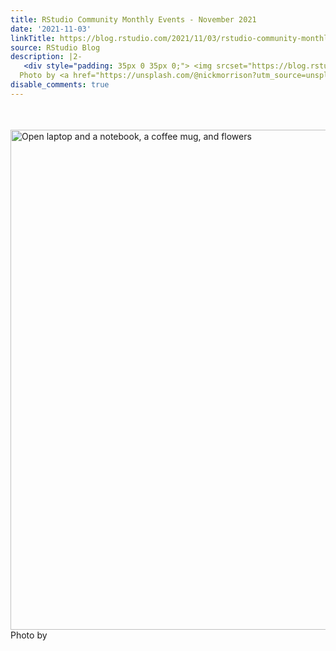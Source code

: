 ```yaml
---
title: RStudio Community Monthly Events - November 2021
date: '2021-11-03'
linkTitle: https://blog.rstudio.com/2021/11/03/rstudio-community-monthly-events-november-2021/
source: RStudio Blog
description: |2-
   <div style="padding: 35px 0 35px 0;"> <img srcset="https://blog.rstudio.com/2021/11/03/rstudio-community-monthly-events-november-2021/image_hu7b403605354369548906e34dc117d848_207235_800x0_resize_q75_box.jpg, https://blog.rstudio.com/2021/11/03/rstudio-community-monthly-events-november-2021/image.jpg 2x" src="https://blog.rstudio.com/2021/11/03/rstudio-community-monthly-events-november-2021/image.jpg" width="800" alt="Open laptop and a notebook, a coffee mug, and flowers"/> <caption>
  Photo by <a href="https://unsplash.com/@nickmorrison?utm_source=unsplash&utm_medium=referral&utm_content=creditC ...
disable_comments: true
---
```

 <div style="padding: 35px 0 35px 0;"> <img srcset="https://blog.rstudio.com/2021/11/03/rstudio-community-monthly-events-november-2021/image_hu7b403605354369548906e34dc117d848_207235_800x0_resize_q75_box.jpg, https://blog.rstudio.com/2021/11/03/rstudio-community-monthly-events-november-2021/image.jpg 2x" src="https://blog.rstudio.com/2021/11/03/rstudio-community-monthly-events-november-2021/image.jpg" width="800" alt="Open laptop and a notebook, a coffee mug, and flowers"/> <caption>
Photo by <a href="https://unsplash.com/@nickmorrison?utm_source=unsplash&utm_medium=referral&utm_content=creditC ...